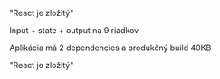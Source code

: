 "React je zložitý"

Input + state + output na 9 riadkov

Aplikácia má 2 dependencies a produkčný build 40KB

"React je zložitý"
